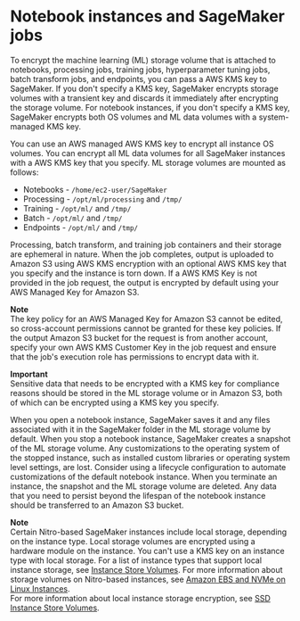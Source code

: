 # Notebook instances and SageMaker jobs<a name="encryption-at-rest-nbi"></a>

To encrypt the machine learning \(ML\) storage volume that is attached to notebooks, processing jobs, training jobs, hyperparameter tuning jobs, batch transform jobs, and endpoints, you can pass a AWS KMS key to SageMaker\. If you don't specify a KMS key, SageMaker encrypts storage volumes with a transient key and discards it immediately after encrypting the storage volume\. For notebook instances, if you don't specify a KMS key, SageMaker encrypts both OS volumes and ML data volumes with a system\-managed KMS key\.

You can use an AWS managed AWS KMS key to encrypt all instance OS volumes\. You can encrypt all ML data volumes for all SageMaker instances with a AWS KMS key that you specify\. ML storage volumes are mounted as follows:
+ Notebooks \- `/home/ec2-user/SageMaker`
+ Processing \- `/opt/ml/processing` and `/tmp/` 
+ Training \- `/opt/ml/` and `/tmp/`
+  Batch \- `/opt/ml/` and `/tmp/`
+ Endpoints \- `/opt/ml/` and `/tmp/` 

Processing, batch transform, and training job containers and their storage are ephemeral in nature\. When the job completes, output is uploaded to Amazon S3 using AWS KMS encryption with an optional AWS KMS key that you specify and the instance is torn down\. If a AWS KMS Key is not provided in the job request, the output is encrypted by default using your AWS Managed Key for Amazon S3\.

**Note**  
The key policy for an AWS Managed Key for Amazon S3 cannot be edited, so cross\-account permissions cannot be granted for these key policies\. If the output Amazon S3 bucket for the request is from another account, specify your own AWS KMS Customer Key in the job request and ensure that the job's execution role has permissions to encrypt data with it\.

**Important**  
Sensitive data that needs to be encrypted with a KMS key for compliance reasons should be stored in the ML storage volume or in Amazon S3, both of which can be encrypted using a KMS key you specify\. 

When you open a notebook instance, SageMaker saves it and any files associated with it in the SageMaker folder in the ML storage volume by default\. When you stop a notebook instance, SageMaker creates a snapshot of the ML storage volume\. Any customizations to the operating system of the stopped instance, such as installed custom libraries or operating system level settings, are lost\. Consider using a lifecycle configuration to automate customizations of the default notebook instance\. When you terminate an instance, the snapshot and the ML storage volume are deleted\. Any data that you need to persist beyond the lifespan of the notebook instance should be transferred to an Amazon S3 bucket\.

**Note**  
Certain Nitro\-based SageMaker instances include local storage, depending on the instance type\. Local storage volumes are encrypted using a hardware module on the instance\. You can't use a KMS key on an instance type with local storage\. For a list of instance types that support local instance storage, see [Instance Store Volumes](https://docs.aws.amazon.com/AWSEC2/latest/UserGuide/InstanceStorage.html#instance-store-volumes)\. For more information about storage volumes on Nitro\-based instances, see [Amazon EBS and NVMe on Linux Instances](https://docs.aws.amazon.com/AWSEC2/latest/UserGuide/nvme-ebs-volumes.html)\.  
For more information about local instance storage encryption, see [SSD Instance Store Volumes](https://docs.aws.amazon.com/AWSEC2/latest/UserGuide/ssd-instance-store.html)\.